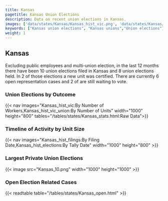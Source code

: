 ```yaml
---
title: Kansas
pagetitle: Kansas Union Elections
description: Data on recent union elections in Kansas.
images: ['data/states/Kansas/Kansas_hist_vic.png', 'data/states/Kansas/Kansas_hist_size.png', 'data/states/Kansas/Kansas_10.png']
keywords: ["Kansas union elections", "Kansas unions","Union elections"]
weight: 1
---
```

##  Kansas

Excluding public employees and multi-union election, in the last 12 months there have been 10 union elections filed in Kansas and 8 union elections held. In 2 of those elections a new unit was certified. There are currently 6 open representation cases and 2 of are still waiting to vote.

### Union Elections by Outcome
{{< nav images="Kansas_hist_vic:By Number of Workers,Kansas_hist_vic_union:By Number of Units" width="1000" height="800" tables="/tables/states/Kansas_stats.html:Raw Data">}}

### Timeline of Activity by Unit Size
{{< nav images="Kansas_hist_filings:By Filing Date,Kansas_hist_elections:By Tally Date" width="1000" height="800" >}}

### Largest Private Union Elections
{{< image src="Kansas_10.png" width="1000" height="1000"  >}}

### Open Election Related Cases
{{< readtable table="/tables/states/Kansas_open.html" >}}

